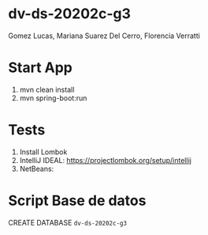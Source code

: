 # dv-ds-20202c-g3

Gomez Lucas, Mariana Suarez Del Cerro, Florencia Verratti

# Start App

1. mvn clean install
2. mvn spring-boot:run

# Tests

1. Install Lombok
2. IntelliJ IDEAL: https://projectlombok.org/setup/intellij
2. NetBeans:

# Script Base de datos

CREATE DATABASE `dv-ds-20202c-g3`
